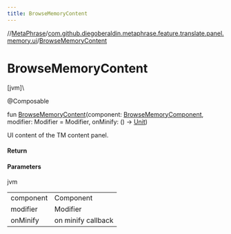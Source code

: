 ```yaml
---
title: BrowseMemoryContent
---
```

//[MetaPhrase](../../index.html)/[com.github.diegoberaldin.metaphrase.feature.translate.panel.memory.ui](index.html)/[BrowseMemoryContent](-browse-memory-content.html)



# BrowseMemoryContent



[jvm]\




@Composable



fun [BrowseMemoryContent](-browse-memory-content.html)(component: [BrowseMemoryComponent](../com.github.diegoberaldin.metaphrase.feature.translate.panel.memory.presentation/-browse-memory-component/index.html), modifier: Modifier = Modifier, onMinify: () -&gt; [Unit](https://kotlinlang.org/api/latest/jvm/stdlib/kotlin/-unit/index.html))



UI content of the TM content panel.



#### Return



#### Parameters


jvm

| | |
|---|---|
| component | Component |
| modifier | Modifier |
| onMinify | on minify callback |




